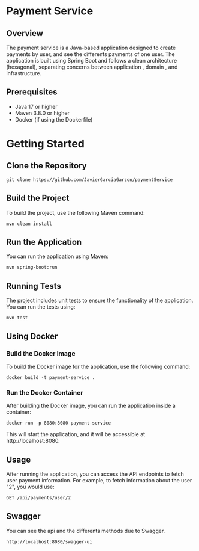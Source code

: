 # Payment Service
## Overview
The payment service is a Java-based application designed to create payments by user, and see the differents payments of one user. The application is built using Spring Boot and follows a clean architecture (hexagonal), separating concerns between application , domain , and infrastructure.


## Prerequisites
- Java 17 or higher
- Maven 3.8.0 or higher
- Docker (if using the Dockerfile)

# Getting Started

## Clone the Repository
```
git clone https://github.com/JavierGarciaGarzon/paymentService
```
## Build the Project
To build the project, use the following Maven command:
```
mvn clean install
```
## Run the Application
You can run the application using Maven:
```
mvn spring-boot:run
```
## Running Tests
The project includes unit tests to ensure the functionality of the application. You can run the tests using:
```
mvn test
```
## Using Docker
### Build the Docker Image
To build the Docker image for the application, use the following command:
```
docker build -t payment-service .
```
### Run the Docker Container
After building the Docker image, you can run the application inside a container:
```
docker run -p 8080:8080 payment-service
```
This will start the application, and it will be accessible at http://localhost:8080.

## Usage
After running the application, you can access the API endpoints to fetch user payment information. For example, to fetch information about the user "2", you would use:
```
GET /api/payments/user/2
```
## Swagger
You can see the api and the differents methods due to Swagger.
```
http://localhost:8080/swagger-ui
```
